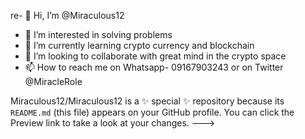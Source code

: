 re- 👋 Hi, I’m @Miraculous12
- 👀 I’m interested in solving problems
- 🌱 I’m currently learning crypto currency and blockchain
- 💞️ I’m looking to collaborate with great mind in the crypto space
- 📫 How to reach me on Whatsapp- 09167903243 or on Twitter @MiracleRole

Miraculous12/Miraculous12 is a ✨ special ✨ repository because its `README.md` (this file) appears on your GitHub profile.
You can click the Preview link to take a look at your changes.
--->
